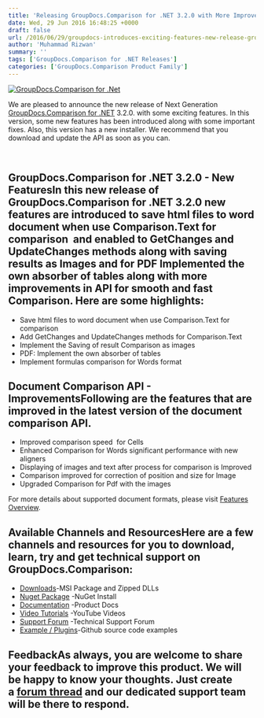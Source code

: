 ```yaml
---
title: 'Releasing GroupDocs.Comparison for .NET 3.2.0 with More Improvements'
date: Wed, 29 Jun 2016 16:48:25 +0000
draft: false
url: /2016/06/29/groupdocs-introduces-exciting-features-new-release-groupdocs-comparison-net-3-2-0/
author: 'Muhammad Rizwan'
summary: ''
tags: ['GroupDocs.Comparison for .NET Releases']
categories: ['GroupDocs.Comparison Product Family']
---
```


[![GroupDocs.Comparison for .Net](https://blog.groupdocs.com/wp-content/uploads/sites/4/2014/07/GD_CMP_NETIcon_114.png)](http://groupdocs.com/dot-net/document-comparison-library)

We are pleased to announce the new release of Next Generation [GroupDocs.Comparison for .NET](http://www.groupdocs.com/dot-net/document-comparison-library " Document Comparison API") 3.2.0. with some exciting features. In this version, some new features has been introduced along with some important fixes. Also, this version has a new installer. We recommend that you download and update the API as soon as you can.

 

## GroupDocs.Comparison for .NET 3.2.0 - New FeaturesIn this new release of **GroupDocs.Comparison for .NET 3.2.0** new features are introduced to save html files to word document when use Comparison.Text for comparison  and enabled to GetChanges and UpdateChanges methods along with saving results as Images and for PDF Implemented the own absorber of tables along with more improvements in API for smooth and fast Comparison. Here are some highlights:

*   Save html files to word document when use Comparison.Text for comparison
*   Add GetChanges and UpdateChanges methods for Comparison.Text
*   Implement the Saving of result Comparison as images
*   PDF: Implement the own absorber of tables
*   Implement formulas comparison for Words format

## Document Comparison API - ImprovementsFollowing are the features that are improved in the latest version of the **document comparison API**.

*   Improved comparison speed  for Cells
*   Enhanced Comparison for Words significant performance with new aligners
*   Displaying of images and text after process for comparison is Improved
*   Comparison improved for correction of position and size for Image
*   Upgraded Comparison for Pdf with the images

For more details about supported document formats, please visit [Features Overview](http://groupdocs.com/docs/display/comparisonnet/Features+Overview).

## Available Channels and ResourcesHere are a few channels and resources for you to download, learn, try and get technical support on GroupDocs.Comparison:

*   [Downloads](http://groupdocs.com/Community/files/8/.net-libraries/groupdocs_comparison_for_.net/default.aspx "Dwonloads;")\-MSI Package and Zipped DLLs
*   [Nuget Package](https://www.nuget.org/packages/groupdocs-comparison-dotnet/ "GroupDocs.Comparison for .NET NuGet") -NuGet Install
*   [Documentation](http://groupdocs.com/docs/display/comparisonnet/Home "Product Documentation") -Product Docs
*   [Video Tutorials](https://www.youtube.com/playlist?list=PLp-A5JSk_O76uvyS_WPOZm28eG-KRKiYy "GroupDocs.Comparison for .NET Videos") -YouTube Videos
*   [Support Forum](http://www.groupdocs.com/Community/forums/groupdocs.comparison-product-family/9/showforum.aspx "GroupDocs.Comparison for .NET Forum") -Technical Support Forum
*   [Example / Plugins](https://github.com/groupdocs-comparison/GroupDocs.Comparison-for-.NET "GroupDocs.Comparison for .NET Github")\-Github source code examples

## FeedbackAs always, you are welcome to share your feedback to improve this product. We will be happy to know your thoughts. Just create a [forum thread](http://groupdocs.com/Community/forums/groupdocs.comparison-product-family/9/showforum.aspx) and our dedicated support team will be there to respond.





